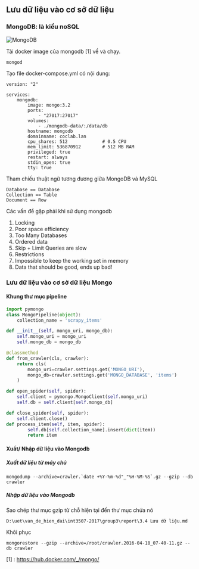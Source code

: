 ## Lưu dữ liệu vào cơ sở dữ liệu

### MongoDB: là kiểu noSQL

![MongoDB]()

Tải docker image của mongodb [1] về và chạy.
```lightning
mongod
```

Tạo file docker-compose.yml có nội dung:

    version: "2"
    
    services:
        mongodb:
            image: mongo:3.2
            ports:
                - "27017:27017"
            volumes:
                - ./mongodb-data/:/data/db
            hostname: mongodb
            domainname: coclab.lan
            cpu_shares: 512             # 0.5 CPU
            mem_limit: 536870912        # 512 MB RAM
            privileged: true
            restart: always
            stdin_open: true
            tty: true

Tham chiếu thuật ngữ tương đương giữa MongoDB và MySQL

	Database == Database
	Collection == Table
	Document == Row

Các vấn đề gặp phải khi sử dụng mongodb

1.	Locking
2.	Poor space efficiency
3.	Too Many Databases
4.	Ordered data
5.	Skip + Limit Queries are slow
6.	Restrictions
7.	Impossible to keep the working set in memory
8.	Data that should be good, ends up bad!

### Lưu dữ liệu vào cơ sở dữ liệu Mongo
#### Khung thư mục pipeline
```python
import pymongo
class MongoPipeline(object):
    collection_name = 'scrapy_items'

def __init__(self, mongo_uri, mongo_db):
    self.mongo_uri = mongo_uri
    self.mongo_db = mongo_db

@classmethod
def from_crawler(cls, crawler):
    return cls(
        mongo_uri=crawler.settings.get('MONGO_URI'),
        mongo_db=crawler.settings.get('MONGO_DATABASE', 'items')
    )

def open_spider(self, spider):
    self.client = pymongo.MongoClient(self.mongo_uri)
    self.db = self.client[self.mongo_db]

def close_spider(self, spider):
    self.client.close()
def process_item(self, item, spider):
        self.db[self.collection_name].insert(dict(item))
        return item
```
#### Xuất/ Nhập dữ liệu vào Mongodb
##### Xuất dữ liệu từ máy chủ

```lightning
mongodump --archive=crawler.`date +%Y-%m-%d"_"%H-%M-%S`.gz --gzip --db crawler
```
##### Nhập dữ liệu vào Mongodb
Sao chép thư mục gzip từ chỗ hiện tại đến thư mục chứa nó
```lightning
D:\uet\van_de_hien_dai\int3507-2017\group3\report\3.4 Lưu dữ liệu.md
```
Khôi phục
```lightning
mongorestore --gzip --archive=/root/crawler.2016-04-18_07-40-11.gz --db crawler
```
[1] : https://hub.docker.com/_/mongo/